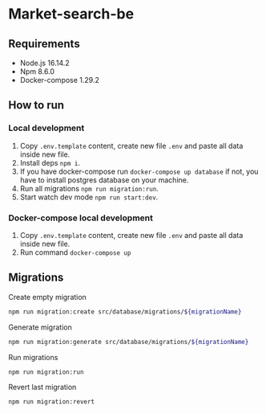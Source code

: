 # Market-search-be

## Requirements
- Node.js 16.14.2
- Npm 8.6.0
- Docker-compose 1.29.2 
## How to run

### Local development
1. Copy `.env.template` content, create new file `.env` and paste all data inside new file.
2. Install deps `npm i`.
3. If you have docker-compose run `docker-compose up database` if not, 
you have to install postgres database on your machine.
4. Run all migrations `npm run migration:run`.
5. Start watch dev mode `npm run start:dev`.

### Docker-compose local development
1. Copy `.env.template` content, create new file `.env` and paste all data inside new file.
2. Run command `docker-compose up`

## Migrations

Create empty migration
```bash
npm run migration:create src/database/migrations/${migrationName}
```
Generate migration
```bash
npm run migration:generate src/database/migrations/${migrationName}
```
Run migrations
```bash
npm run migration:run
```
Revert last migration
```bash
npm run migration:revert
```

